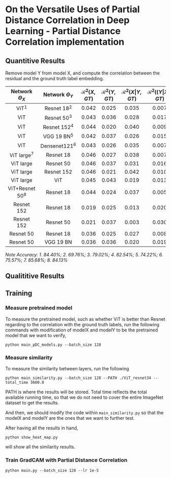 # On the Versatile Uses of Partial Distance Correlation in Deep Learning - Partial Distance Correlation implementation

## Quantitive Results
Remove model Y from model X, and compute the correlation between the residual and the ground truth label embedding.


| Network $\Theta_X$ |  Network $\Theta_Y$ | $\mathcal{R}^2(X, GT)$ | $\mathcal{R}^2(Y, GT)$ | $\mathcal{R}^2(X\|Y, GT)$ | $\mathcal{R}^2((Y\|X), GT)$
|:---:|:---:|:---:|:---:|:---:|:---:|
| ViT$^1$     |  Resnet 18$^2$   |  0.042     |  0.025    |  0.035       |  0.007 |
| ViT         |  Resnet 50$^3$   |  0.043     |  0.036    |  0.028       |  0.017 |
| ViT         |  Resnet 152$^4$  |  0.044     |  0.020    |  0.040       |  0.009 |
| ViT         |  VGG 19 BN$^5$  |  0.042     |  0.037    |  0.026       |  0.015 |
| ViT         |  Densenet121$^6$ |  0.043     |  0.026    |  0.035       |  0.007 |
| ViT large$^7$   |  Resnet 18   |  0.046     |  0.027    |  0.038       |  0.007 |
| ViT large   |  Resnet 50   |  0.046     |  0.037    |  0.031       |  0.016 |
| ViT large   |  Resnet 152  |  0.046     |  0.021    |  0.042       |  0.010 |
| ViT large   |  ViT         |  0.045     |  0.043    |  0.019       |  0.013 |
| ViT+Resnet 50$^8$ |  Resnet 18  |  0.044     |  0.024    |  0.037       |  0.005 |
| Resnet 152  |  Resnet 18   |  0.019     |  0.025    |  0.013       |  0.020 |
| Resnet 152  |  Resnet 50   |  0.021     |  0.037    |  0.003       |  0.030 |
| Resnet 50   |  Resnet 18   |  0.036     |  0.025    |  0.027       |  0.008 |
| Resnet 50   |  VGG 19 BN   |  0.036     |  0.036    |  0.020       |  0.019| 

*Note Accuracy: 1. 84.40%; 2. 69.76%; 3. 79.02%; 4. 82.54%; 5. 74.22%; 6. 75.57%; 7. 85.68%; 8. 84.13%*

## Qualititive Results

## Training
### Measure pretrained model
To measure the pretrained model, such as whether ViT is better than Resnet regarding to the correlation with the ground truth labels, run the following commands with modification of modelX and modelY to be the pretrained model that we want to verify,

```
python main_pDC_models.py --batch_size 128
```

### Measure similarity
To measure the similarity between layers, run the following
```
python main_similarity.py --batch_size 128 --PATH ./ViT_resnet34 --total_time 3600.0
```
PATH is where the results will be stored. Total time reflects the total available running time, so that we do not need to cover the entire ImageNet dataset to get the results.

And then, we should modify the code within ```main_similarity.py``` so that the modelX and modelY are the ones that we want to further test.

After having all the results in hand,
```
python show_heat_map.py
```
will show all the similarity results.

### Train GradCAM with Partial Distance Correlation
```
python main.py --batch_size 128 --lr 1e-5
```


